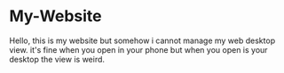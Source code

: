 # My-Website
Hello, this is my website but somehow i cannot manage my web desktop view. it's fine when you open in your phone but when you open is your desktop the view is weird.

